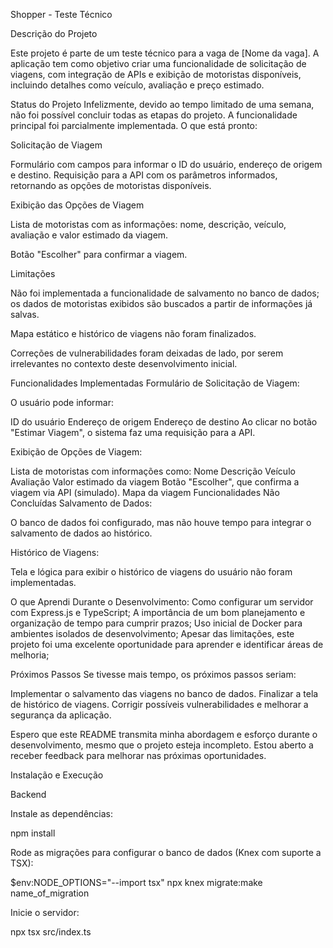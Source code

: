 Shopper - Teste Técnico

Descrição do Projeto

Este projeto é parte de um teste técnico para a vaga de [Nome da vaga]. A aplicação tem como objetivo criar uma funcionalidade de solicitação de viagens, com integração de APIs e exibição de motoristas disponíveis, incluindo detalhes como veículo, avaliação e preço estimado.

Status do Projeto
Infelizmente, devido ao tempo limitado de uma semana, não foi possível concluir todas as etapas do projeto. A funcionalidade principal foi parcialmente implementada. O que está pronto:

Solicitação de Viagem

Formulário com campos para informar o ID do usuário, endereço de origem e destino.
Requisição para a API com os parâmetros informados, retornando as opções de motoristas disponíveis.

Exibição das Opções de Viagem

Lista de motoristas com as informações: nome, descrição, veículo, avaliação e valor estimado da viagem.


Botão "Escolher" para confirmar a viagem.

Limitações

Não foi implementada a funcionalidade de salvamento no banco de dados; os dados de motoristas exibidos são buscados a partir de informações já salvas.

Mapa estático e histórico de viagens não foram finalizados.

Correções de vulnerabilidades foram deixadas de lado, por serem irrelevantes no contexto deste desenvolvimento inicial.

Funcionalidades Implementadas
Formulário de Solicitação de Viagem:

O usuário pode informar:

ID do usuário
Endereço de origem
Endereço de destino
Ao clicar no botão "Estimar Viagem", o sistema faz uma requisição para a API.

Exibição de Opções de Viagem:

Lista de motoristas com informações como:
Nome
Descrição
Veículo
Avaliação
Valor estimado da viagem
Botão "Escolher", que confirma a viagem via API (simulado).
Mapa da viagem
Funcionalidades Não Concluídas
Salvamento de Dados:

O banco de dados foi configurado, mas não houve tempo para integrar o salvamento de dados ao histórico.

Histórico de Viagens:

Tela e lógica para exibir o histórico de viagens do usuário não foram implementadas.



O que Aprendi Durante o Desenvolvimento:
Como configurar um servidor com Express.js e TypeScript;
A importância de um bom planejamento e organização de tempo para cumprir prazos;
Uso inicial de Docker para ambientes isolados de desenvolvimento;
Apesar das limitações, este projeto foi uma excelente oportunidade para aprender e identificar áreas de melhoria;

Próximos Passos
Se tivesse mais tempo, os próximos passos seriam:

Implementar o salvamento das viagens no banco de dados.
Finalizar a tela de histórico de viagens.
Corrigir possíveis vulnerabilidades e melhorar a segurança da aplicação.

Espero que este README transmita minha abordagem e esforço durante o desenvolvimento, mesmo que o projeto esteja incompleto. Estou aberto a receber feedback para melhorar nas próximas oportunidades.



Instalação e Execução

Backend

Instale as dependências:

npm install

Rode as migrações para configurar o banco de dados (Knex com suporte a TSX):

$env:NODE_OPTIONS="--import tsx"
npx knex migrate:make name_of_migration

Inicie o servidor:

npx tsx src/index.ts

